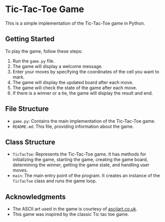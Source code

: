 # Tic-Tac-Toe Game
This is a simple implementation of the Tic-Tac-Toe game in Python.

## Getting Started

To play the game, follow these steps:

1. Run the `game.py` file.
2. The game will display a welcome message.
3. Enter your moves by specifying the coordinates of the cell you want to mark.
4. The game will display the updated board after each move.
5. The game will check the state of the game after each move.
6. If there is a winner or a tie, the game will display the result and end.

## File Structure

- `game.py`: Contains the main implementation of the Tic-Tac-Toe game.
- `README.md`: This file, providing information about the game.

## Class Structure

- `TicTacToe`: Represents the Tic-Tac-Toe game. It has methods for initializing the game, starting the game, creating the game board, determining the winner, getting the game state, and handling user moves.
- `main`: The main entry point of the program. It creates an instance of the `TicTacToe` class and runs the game loop.

## Acknowledgments

- The ASCII art used in the game is courtesy of [asciiart.co.uk](https://asciiart.website/).
- This game was inspired by the classic Tic tac toe game.

